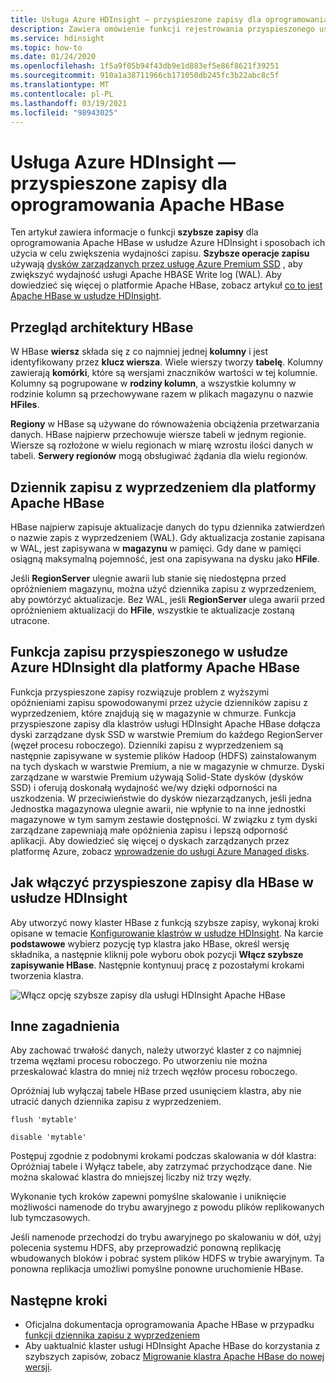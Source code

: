 ```yaml
---
title: Usługa Azure HDInsight — przyspieszone zapisy dla oprogramowania Apache HBase
description: Zawiera omówienie funkcji rejestrowania przyspieszonego usługi Azure HDInsight, która korzysta z dysków zarządzanych w warstwie Premium w celu poprawy wydajności systemu Apache HBase zapis z wyprzedzeniem.
ms.service: hdinsight
ms.topic: how-to
ms.date: 01/24/2020
ms.openlocfilehash: 1f5a9f05b94f43db9e1d883ef5e86f8621f39251
ms.sourcegitcommit: 910a1a38711966cb171050db245fc3b22abc8c5f
ms.translationtype: MT
ms.contentlocale: pl-PL
ms.lasthandoff: 03/19/2021
ms.locfileid: "98943025"
---
```

# <a name="azure-hdinsight-accelerated-writes-for-apache-hbase"></a>Usługa Azure HDInsight — przyspieszone zapisy dla oprogramowania Apache HBase

Ten artykuł zawiera informacje o funkcji **szybsze zapisy** dla oprogramowania Apache HBase w usłudze Azure HDInsight i sposobach ich użycia w celu zwiększenia wydajności zapisu. **Szybsze operacje zapisu** używają [dysków zarządzanych przez usługę Azure Premium SSD](../../virtual-machines/disks-types.md#premium-ssd) , aby zwiększyć wydajność usługi Apache HBASE Write log (WAL). Aby dowiedzieć się więcej o platformie Apache HBase, zobacz artykuł [co to jest Apache HBase w usłudze HDInsight](apache-hbase-overview.md).

## <a name="overview-of-hbase-architecture"></a>Przegląd architektury HBase

W HBase **wiersz** składa się z co najmniej jednej **kolumny** i jest identyfikowany przez **klucz wiersza**. Wiele wierszy tworzy **tabelę**. Kolumny zawierają **komórki**, które są wersjami znaczników wartości w tej kolumnie. Kolumny są pogrupowane w **rodziny kolumn**, a wszystkie kolumny w rodzinie kolumn są przechowywane razem w plikach magazynu o nazwie **HFiles**.

**Regiony** w HBase są używane do równoważenia obciążenia przetwarzania danych. HBase najpierw przechowuje wiersze tabeli w jednym regionie. Wiersze są rozłożone w wielu regionach w miarę wzrostu ilości danych w tabeli. **Serwery regionów** mogą obsługiwać żądania dla wielu regionów.

## <a name="write-ahead-log-for-apache-hbase"></a>Dziennik zapisu z wyprzedzeniem dla platformy Apache HBase

HBase najpierw zapisuje aktualizacje danych do typu dziennika zatwierdzeń o nazwie zapis z wyprzedzeniem (WAL). Gdy aktualizacja zostanie zapisana w WAL, jest zapisywana w **magazynu** w pamięci. Gdy dane w pamięci osiągną maksymalną pojemność, jest ona zapisywana na dysku jako **HFile**.

Jeśli **RegionServer** ulegnie awarii lub stanie się niedostępna przed opróżnieniem magazynu, można użyć dziennika zapisu z wyprzedzeniem, aby powtórzyć aktualizacje. Bez WAL, jeśli **RegionServer** ulega awarii przed opróżnieniem aktualizacji do **HFile**, wszystkie te aktualizacje zostaną utracone.

## <a name="accelerated-writes-feature-in-azure-hdinsight-for-apache-hbase"></a>Funkcja zapisu przyspieszonego w usłudze Azure HDInsight dla platformy Apache HBase

Funkcja przyspieszone zapisy rozwiązuje problem z wyższymi opóźnieniami zapisu spowodowanymi przez użycie dzienników zapisu z wyprzedzeniem, które znajdują się w magazynie w chmurze.  Funkcja przyspieszone zapisy dla klastrów usługi HDInsight Apache HBase dołącza dyski zarządzane dysk SSD w warstwie Premium do każdego RegionServer (węzeł procesu roboczego). Dzienniki zapisu z wyprzedzeniem są następnie zapisywane w systemie plików Hadoop (HDFS) zainstalowanym na tych dyskach w warstwie Premium, a nie w magazynie w chmurze.  Dyski zarządzane w warstwie Premium używają Solid-State dysków (dysków SSD) i oferują doskonałą wydajność we/wy dzięki odporności na uszkodzenia.  W przeciwieństwie do dysków niezarządzanych, jeśli jedna Jednostka magazynowa ulegnie awarii, nie wpłynie to na inne jednostki magazynowe w tym samym zestawie dostępności.  W związku z tym dyski zarządzane zapewniają małe opóźnienia zapisu i lepszą odporność aplikacji. Aby dowiedzieć się więcej o dyskach zarządzanych przez platformę Azure, zobacz [wprowadzenie do usługi Azure Managed disks](../../virtual-machines/managed-disks-overview.md).

## <a name="how-to-enable-accelerated-writes-for-hbase-in-hdinsight"></a>Jak włączyć przyspieszone zapisy dla HBase w usłudze HDInsight

Aby utworzyć nowy klaster HBase z funkcją szybsze zapisy, wykonaj kroki opisane w temacie [Konfigurowanie klastrów w usłudze HDInsight](../hdinsight-hadoop-provision-linux-clusters.md). Na karcie **podstawowe** wybierz pozycję typ klastra jako HBase, określ wersję składnika, a następnie kliknij pole wyboru obok pozycji **Włącz szybsze zapisywanie HBase**. Następnie kontynuuj pracę z pozostałymi krokami tworzenia klastra.

![Włącz opcję szybsze zapisy dla usługi HDInsight Apache HBase](./media/apache-hbase-accelerated-writes/azure-portal-create-hbase-wals.png)

## <a name="other-considerations"></a>Inne zagadnienia

Aby zachować trwałość danych, należy utworzyć klaster z co najmniej trzema węzłami procesu roboczego. Po utworzeniu nie można przeskalować klastra do mniej niż trzech węzłów procesu roboczego.

Opróżniaj lub wyłączaj tabele HBase przed usunięciem klastra, aby nie utracić danych dziennika zapisu z wyprzedzeniem.

```
flush 'mytable'
```

```
disable 'mytable'
```

Postępuj zgodnie z podobnymi krokami podczas skalowania w dół klastra: Opróżniaj tabele i Wyłącz tabele, aby zatrzymać przychodzące dane. Nie można skalować klastra do mniejszej liczby niż trzy węzły.

Wykonanie tych kroków zapewni pomyślne skalowanie i uniknięcie możliwości namenode do trybu awaryjnego z powodu plików replikowanych lub tymczasowych.

Jeśli namenode przechodzi do trybu awaryjnego po skalowaniu w dół, użyj polecenia systemu HDFS, aby przeprowadzić ponowną replikację wbudowanych bloków i pobrać system plików HDFS w trybie awaryjnym. Ta ponowna replikacja umożliwi pomyślne ponowne uruchomienie HBase.

## <a name="next-steps"></a>Następne kroki

* Oficjalna dokumentacja oprogramowania Apache HBase w przypadku [funkcji dziennika zapisu z wyprzedzeniem](https://hbase.apache.org/book.html#wal)
* Aby uaktualnić klaster usługi HDInsight Apache HBase do korzystania z szybszych zapisów, zobacz [Migrowanie klastra Apache HBase do nowej wersji](apache-hbase-migrate-new-version.md).
